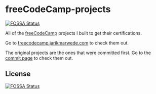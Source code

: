 # freeCodeCamp-projects
[![FOSSA Status](https://app.fossa.com/api/projects/git%2Bgithub.com%2Fjarikmarwede%2FfreeCodeCamp-projects.svg?type=shield)](https://app.fossa.com/projects/git%2Bgithub.com%2Fjarikmarwede%2FfreeCodeCamp-projects?ref=badge_shield)


All of the [freeCodeCamp](https://www.freecodecamp.org/jarikmarwede) projects I built to get their certifications.

Go to [freecodecamp.jarikmarwede.com](https://freecodecamp.jarikmarwede.com) to check them out.

The original projects are the ones that were committed first.
Go to the [commit page](https://github.com/jarikmarwede/freeCodeCamp-projects/commits/master) to check them out.


## License
[![FOSSA Status](https://app.fossa.com/api/projects/git%2Bgithub.com%2Fjarikmarwede%2FfreeCodeCamp-projects.svg?type=large)](https://app.fossa.com/projects/git%2Bgithub.com%2Fjarikmarwede%2FfreeCodeCamp-projects?ref=badge_large)